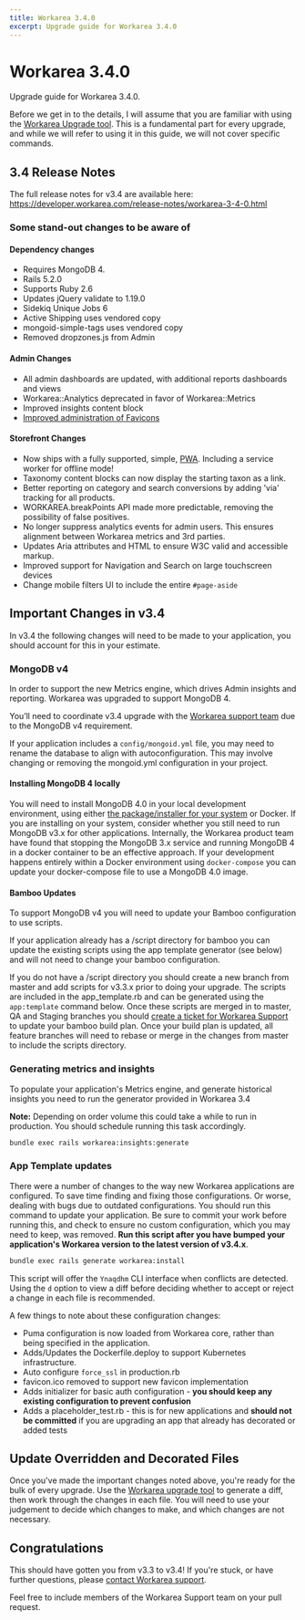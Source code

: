 ```yaml
---
title: Workarea 3.4.0
excerpt: Upgrade guide for Workarea 3.4.0
---
```


# Workarea 3.4.0

Upgrade guide for Workarea 3.4.0.

Before we get in to the details, I will assume that you are familiar with using
the [Workarea Upgrade tool](https://plugins.workarea.com/plugins/upgrade). This
is a fundamental part for every upgrade, and while we will refer to using it in
this guide, we will not cover specific commands.

## 3.4 Release Notes

The full release notes for v3.4 are available here:
<https://developer.workarea.com/release-notes/workarea-3-4-0.html>

### Some stand-out changes to be aware of

#### Dependency changes

* Requires MongoDB 4.
* Rails 5.2.0
* Supports Ruby 2.6
* Updates jQuery validate to 1.19.0
* Sidekiq Unique Jobs 6
* Active Shipping uses vendored copy
* mongoid-simple-tags uses vendored copy
* Removed dropzones.js from Admin

#### Admin Changes

* All admin dashboards are updated, with additional reports dashboards and views
* Workarea::Analytics deprecated in favor of Workarea::Metrics
* Improved insights content block
* [Improved administration of Favicons](https://developer.workarea.com/articles/favicon-support.html)

#### Storefront Changes

* Now ships with a fully supported, simple, [PWA](https://developers.google.com/web/progressive-web-apps/).
  Including a service worker for offline mode!
* Taxonomy content blocks can now display the starting taxon as a link.
* Better reporting on category and search conversions by adding 'via' tracking
  for all products.
* WORKAREA.breakPoints API made more predictable, removing the possibility of false
  positives.
* No longer suppress analytics events for admin users. This ensures alignment
  between Workarea metrics and 3rd parties.
* Updates Aria attributes and HTML to ensure W3C valid and accessible markup.
* Improved support for Navigation and Search on large touchscreen devices
* Change mobile filters UI to include the entire `#page-aside`

## Important Changes in v3.4

In v3.4 the following changes will need to be made to your application, you
should account for this in your estimate.

### MongoDB v4

In order to support the new Metrics engine, which drives Admin insights and
reporting. Workarea was upgraded to support MongoDB 4.

You’ll need to coordinate v3.4 upgrade with the [Workarea support team](https://support.workarea.com)
due to the MongoDB v4 requirement.

If your application includes a `config/mongoid.yml` file, you may need to rename
the database to align with autoconfiguration. This may involve changing or
removing the mongoid.yml configuration in your project.

#### Installing MongoDB 4 locally

You will need to install MongoDB 4.0 in your local development environment, using
either [the package/installer for your system](https://docs.mongodb.com/manual/installation/#mongodb-community-edition)
or Docker. If you are installing on your system, consider whether you still need
to run MongoDB v3.x for other applications. Internally, the Workarea product team
have found that stopping the MongoDB 3.x service and running MongoDB 4 in a docker
container to be an effective approach. If your development happens entirely within
a Docker environment using `docker-compose` you can update your docker-compose
file to use a MongoDB 4.0 image.

#### Bamboo Updates

To support MongoDB v4 you will need to update your Bamboo configuration to use
scripts.

If your application already has a /script directory for bamboo you can update the
existing scripts using the app template generator (see below) and will not need
to change your bamboo configuration.

If you do not have a /script directory you should create a new branch from master
and add scripts for v3.3.x prior to doing your upgrade. The scripts are included
in the app_template.rb and can be generated using the `app:template` command below.
Once these scripts are merged in to master, QA and Staging branches you should
[create a ticket for Workarea Support](https://jira.tools.weblinc.com/servicedesk/customer/portal/16/create/247)
to update your bamboo build plan. Once your build plan is updated, all feature
branches will need to rebase or merge in the changes from master to include the
scripts directory.

### Generating metrics and insights

To populate your application's Metrics engine, and generate historical insights
you need to run the generator provided in Workarea 3.4

**Note:** Depending on order volume this could take a while to run in production.
You should schedule running this task accordingly.

```bash
bundle exec rails workarea:insights:generate
```

### App Template updates

There were a number of changes to the way new Workarea applications are
configured. To save time finding and fixing those configurations. Or worse,
dealing with bugs due to outdated configurations. You should run this command to
update your application. Be sure to commit your work before running this, and
check to ensure no custom configuration, which you may need to keep, was removed.
**Run this script after you have bumped your application's Workarea version to the latest version of v3.4.x**.

```bash
bundle exec rails generate workarea:install
```

This script will offer the `Ynaqdhm` CLI interface when conflicts are detected.
Using the `d` option to view a diff before deciding whether to accept or reject
a change in each file is recommended.

A few things to note about these configuration changes:

* Puma configuration is now loaded from Workarea core, rather than being specified in the application.
* Adds/Updates the Dockerfile.deploy to support Kubernetes infrastructure.
* Auto configure `force_ssl` in production.rb
* favicon.ico removed to support new favicon implementation
* Adds initializer for basic auth configuration - **you should keep any existing configuration to prevent confusion**
* Adds a placeholder_test.rb - this is for new applications and **should not be
  committed** if you are upgrading an app that already has decorated or added tests

## Update Overridden and Decorated Files

Once you've made the important changes noted above, you're ready for the bulk of
every upgrade. Use the [Workarea upgrade tool](https://stash.tools.weblinc.com/projects/WL/repos/workarea-upgrade/browse)
to generate a diff, then work through the changes in each file. You will need to
use your judgement to decide which changes to make, and which changes are not necessary.

## Congratulations

This should have gotten you from v3.3 to v3.4! If you're stuck, or have further
questions, please [contact Workarea support](https://support.workarea.com).

Feel free to include members of the Workarea Support team on your pull request.
